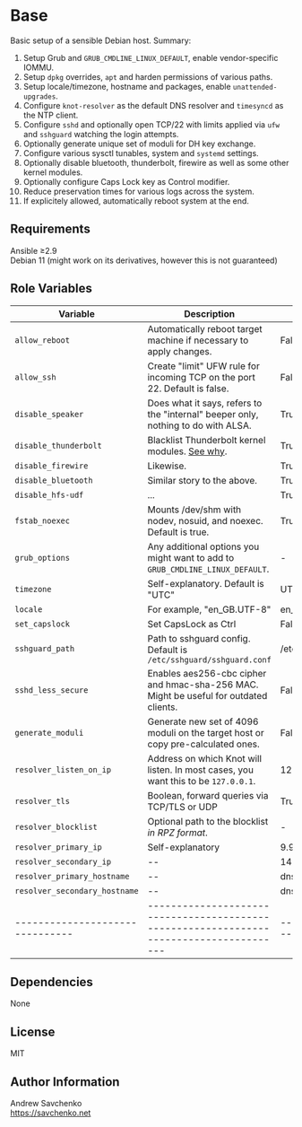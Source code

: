 Base
=========
Basic setup of a sensible Debian host. Summary:  
1. Setup Grub and `GRUB_CMDLINE_LINUX_DEFAULT`, enable vendor-specific IOMMU.
2. Setup `dpkg` overrides, `apt` and harden permissions of various paths.
3. Setup locale/timezone, hostname and packages, enable `unattended-upgrades`.
4. Configure `knot-resolver` as the default DNS resolver and `timesyncd` as the NTP client.
5. Configure `sshd` and optionally open TCP/22 with limits applied via `ufw` and `sshguard` watching the login attempts.
6. Optionally generate unique set of moduli for DH key exchange.
7. Configure various sysctl tunables, system and `systemd` settings.
8. Optionally disable bluetooth, thunderbolt, firewire as well as some other kernel modules.
9. Optionally configure Caps Lock key as Control modifier.
10. Reduce preservation times for various logs across the system.
11. If explicitely allowed, automatically reboot system at the end.

Requirements
------------
Ansible ≥2.9  
Debian 11 (might work on its derivatives, however this is not guaranteed)

Role Variables
--------------

| Variable                      | Description                                                                           | Default                     |
|-------------------------------|---------------------------------------------------------------------------------------|-----------------------------|
| `allow_reboot`                | Automatically reboot target machine if necessary to apply changes.                    | False                       |
| `allow_ssh`                   | Create "limit" UFW rule for incoming TCP on the port 22. Default is false.            | False                       |
| `disable_speaker`             | Does what it says, refers to the "internal" beeper only, nothing to do with ALSA.     | True                        |
| `disable_thunderbolt`         | Blacklist Thunderbolt kernel modules. [See why](https://thunderspy.io/).              | True                        |
| `disable_firewire`            | Likewise.                                                                             | True                        |
| `disable_bluetooth`           | Similar story to the above.                                                           | True                        |
| `disable_hfs-udf`             | ...                                                                                   | True                        |
| `fstab_noexec`                | Mounts /dev/shm with nodev, nosuid, and noexec. Default is true.                      | True                        |
| `grub_options`                | Any additional options you might want to add to `GRUB_CMDLINE_LINUX_DEFAULT`.         | -                           |
| `timezone`                    | Self-explanatory. Default is "UTC"                                                    | UTC                         |
| `locale`                      | For example, "en_GB.UTF-8"                                                            | en_US.UTF8                  |
| `set_capslock`                | Set CapsLock as Ctrl                                                                  | False                       |
| `sshguard_path`               | Path to sshguard config. Default is `/etc/sshguard/sshguard.conf`                     | /etc/sshguard/sshguard.conf |
| `sshd_less_secure`            | Enables aes256-cbc cipher and hmac-sha-256 MAC. Might be useful for outdated clients. | False                       |
| `generate_moduli`             | Generate new set of 4096 moduli on the target host or copy pre-calculated ones.       | False (copy pre-calculated) |
| `resolver_listen_on_ip`       | Address on which Knot will listen. In most cases, you want this to be `127.0.0.1`.    | 127.0.0.1                   |
| `resolver_tls`                | Boolean, forward queries via TCP/TLS or UDP                                           | True (TLS)                  |
| `resolver_blocklist`          | Optional path to the blocklist _in RPZ format_.                                       | -                           |
| `resolver_primary_ip`         | Self-explanatory                                                                      | 9.9.9.9                     |
| `resolver_secondary_ip`       | --                                                                                    | 149.112.112.112             |
| `resolver_primary_hostname`   | --                                                                                    | dns.quad9.net               |
| `resolver_secondary_hostname` | --                                                                                    | dns.quad9.net               |
|-------------------------------|---------------------------------------------------------------------------------------|-----------------------------|

Dependencies
------------
None

License
-------
MIT

Author Information
------------------
Andrew Savchenko  
https://savchenko.net
